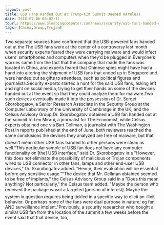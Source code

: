 ```yaml
---
layout: post
title: USB Fans Handed Out at Trump-Kim Summit Deemed Harmless
date: 2018-07-06 00:02:11
tourl: https://www.bleepingcomputer.com/news/security/usb-fans-handed-out-at-trump-kim-summit-deemed-harmless/
tags: [China,Group,Trojan]
---
```

Two separate sources have confirmed that the USB-powered fans handed out at the The USB fans were at the center of a controversy last month when security experts feared they were carrying malware and would infect users' smartphones and computers when they'd be plugged in.Everyone's worries came from the fact that the company that made the fans was located in China, and experts feared that Chinese spies might have had a hand into altering the shipment of USB fans that ended up in Singapore and were handed out as gifts to attendees, such as political figures and journalists.Security experts started a hunt for the said USB fans, asking left and right on social media, trying to get their hands on some of the devices handed out at the event so that they could analyze them for malware.Two such devices eventually made it into the possession of Dr. Sergei Skorobogatov, a Senior Research Associate in the Security Group at the Computer Laboratory of the University of Cambridge in the UK, and the Celsus Advisory Group.Dr. Skorobogatov obtained a USB fan handed out at the summit to Leo Mirani, a journalist for The Economist, while Celsus experts obtained one via Bart Gellman, a journalist with The Washington Post.In reports published at the end of June, both reviewers reached the same conclusions the devices they analyzed are free of malware, but that doesn't mean other USB fans handed to other persons were clean as well."This particular sample of USB fan does not have any computer functionality on [the] USB interface," said Dr. Skorobogatov in a "However, this does not eliminate the possibility of malicious or Trojan components wired to USB connector in other fans, lamps and other end-user USB devices," Dr. Skorobogatov added. "Hence, their evaluation will be essential before any sensitive usage.""The device that Mr. Gellman obtained seemed to be free of implants," the Celsus Advisory Group said in a "Does this mean anything? Not particularly," the Celsus team added. "Maybe the person who received the package wasnt a targeted [person of interest]. Maybe the system in question requires being tickled in a specific way to elicit an illicit behavior. Or perhaps none of the fans were dual purpose in nature; eg fan AND surveillance implant."Previously, a security researcher who bought a similar USB fan from the location of the summit a few weeks before the event said that that device, too, 